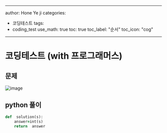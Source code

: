 
---

author: Hone Ye ji
categories: 
 - 코딩테스트
tags: 
 - coding_test
use_math: true
toc: true
toc_label: "순서"
toc_icon: "cog"
---
# 코딩테스트 (with 프로그래머스)

## 문제

![image](https://user-images.githubusercontent.com/45659433/155492111-c964eb14-8edf-418d-bed7-d19398e53adc.png)


## python 풀이 


```ruby
def  solution(s):
	answer=int(s)
	return  answer
```
<!--stackedit_data:
eyJoaXN0b3J5IjpbMTM5NzUxOTc3MV19
-->